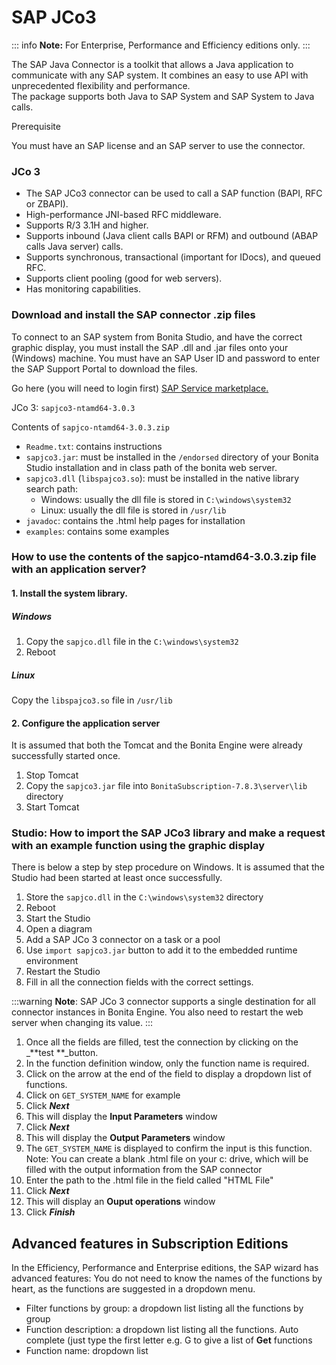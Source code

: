 # SAP JCo3

::: info
**Note:** For Enterprise, Performance and Efficiency editions only.
:::

The SAP Java Connector is a toolkit that allows a Java application to communicate with any SAP system. It combines an easy to use API with unprecedented flexibility and performance.   
The package supports both Java to SAP System and SAP System to Java calls. 

Prerequisite <!--{.h3}-->

You must have an SAP license and an SAP server to use the connector.

### JCo 3

* The SAP JCo3 connector can be used to call a SAP function (BAPI, RFC or ZBAPI).
* High-performance JNI-based RFC middleware.
* Supports R/3 3.1H and higher. 
* Supports inbound (Java client calls BAPI or RFM) and outbound (ABAP calls Java server) calls. 
* Supports synchronous, transactional (important for IDocs), and queued RFC. 
* Supports client pooling (good for web servers).
* Has monitoring capabilities.

### Download and install the SAP connector .zip files 

To connect to an SAP system from Bonita Studio, and have the correct graphic display, you must install the SAP .dll and .jar files onto your (Windows) machine. You must have an SAP User ID and password to enter the SAP Support Portal to download the files.

Go here (you will need to login first) [SAP Service marketplace.](http://service.sap.com/connectors)

JCo 3: `sapjco3-ntamd64-3.0.3`

Contents of `sapjco-ntamd64-3.0.3.zip`

* `Readme.txt`: contains instructions
* `sapjco3.jar`: must be installed in the `/endorsed` directory of your Bonita Studio installation and in class path of the bonita web server.
* `sapjco3.dll` (`libspajco3.so`): must be installed in the native library search path:
  * Windows: usually the dll file is stored in `C:\windows\system32`
  * Linux: usually the dll file is stored in `/usr/lib`
* `javadoc`: contains the .html help pages for installation
* `examples`: contains some examples

### How to use the contents of the sapjco-ntamd64-3.0.3.zip file with an application server?

#### 1. Install the system library.

##### Windows

1. Copy the `sapjco.dll` file in the `C:\windows\system32`
2. Reboot

##### Linux

Copy the `libspajco3.so` file in `/usr/lib`

#### 2. Configure the application server

It is assumed that both the Tomcat and the Bonita Engine were already successfully started once.

1. Stop Tomcat
2. Copy the `sapjco3.jar` file into `BonitaSubscription-7.8.3\server\lib` directory
3. Start Tomcat

### Studio: How to import the SAP JCo3 library and make a request with an example function using the graphic display

There is below a step by step procedure on Windows. It is assumed that the Studio had been started at least once successfully.

1. Store the `sapjco.dll` in the `C:\windows\system32` directory
1. Reboot
1. Start the Studio
1. Open a diagram
1. Add a SAP JCo 3 connector on a task or a pool
1. Use `import sapjco3.jar` button to add it to the embedded runtime environment
1. Restart the Studio
1. Fill in all the connection fields with the correct settings. 

:::warning
**Note**: SAP JCo 3 connector supports a single destination for all connector instances in Bonita Engine. You also need to restart the web server when changing its value.
:::

1. Once all the fields are filled, test the connection by clicking on the _**test **_button.
1. In the function definition window, only the function name is required.
1. Click on the arrow at the end of the field to display a dropdown list of functions.
1. Click on `GET_SYSTEM_NAME` for example
1. Click _**Next**_
1. This will display the **Input Parameters** window
1. Click _**Next**_
1. This will display the **Output Parameters** window
1. The `GET_SYSTEM_NAME` is displayed to confirm the input is this function. Note: You can create a blank .html file on your c: drive, which will be filled with the output information from the SAP connector
1. Enter the path to the .html file in the field called "HTML File"
1. Click _**Next**_
1. This will display an **Ouput operations** window
1. Click _**Finish**_

## Advanced features in Subscription Editions

In the Efficiency, Performance and Enterprise editions, the SAP wizard has advanced features: You do not need to know the names of the functions by heart, as the functions are suggested in a dropdown menu. 

* Filter functions by group: a dropdown list listing all the functions by group
* Function description: a dropdown list listing all the functions. Auto complete (just type the first letter e.g. G to give a list of **Get** functions
* Function name: dropdown list
